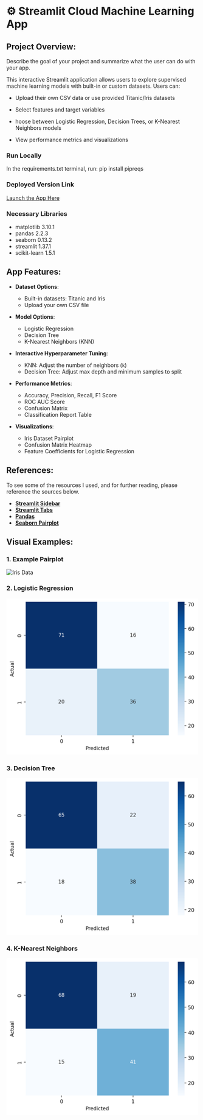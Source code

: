 #  ⚙️ Streamlit Cloud Machine Learning App

## Project Overview:

Describe the goal of your project and summarize what the user can do with your app.

This interactive Streamlit application allows users to explore supervised machine learning models with built-in or custom datasets. Users can:

- Upload their own CSV data or use provided Titanic/Iris datasets

- Select features and target variables

- hoose between Logistic Regression, Decision Trees, or K-Nearest Neighbors models

- View performance metrics and visualizations

### Run Locally
In the requirements.txt terminal, run: 
pip install pipreqs

### Deployed Version Link
[Launch the App Here](https://kunisaki-data-science-portfolio.streamlit.app/)

### Necessary Libraries
- matplotlib 3.10.1
- pandas 2.2.3
- seaborn 0.13.2
- streamlit 1.37.1
- scikit-learn 1.5.1

## App Features:

- **Dataset Options**:
  - Built-in datasets: Titanic and Iris
  - Upload your own CSV file

- **Model Options**:
  - Logistic Regression
  - Decision Tree
  - K-Nearest Neighbors (KNN)

- **Interactive Hyperparameter Tuning**:
  - KNN: Adjust the number of neighbors (`k`)
  - Decision Tree: Adjust max depth and minimum samples to split

- **Performance Metrics**:
  - Accuracy, Precision, Recall, F1 Score
  - ROC AUC Score 
  - Confusion Matrix
  - Classification Report Table

- **Visualizations**:
  - Iris Dataset Pairplot
  - Confusion Matrix Heatmap
  - Feature Coefficients for Logistic Regression

## References:

To see some of the resources I used, and for further reading, please reference the sources below.

- **[Streamlit Sidebar](https://docs.streamlit.io/develop/api-reference/layout/st.sidebar)**
- **[Streamlit Tabs](https://docs.streamlit.io/develop/api-reference/layout/st.tabs)**
- **[Pandas](https://pandas.pydata.org/docs/reference/api/pandas.DataFrame.select_dtypes.html)**
- **[Seaborn Pairplot](https://seaborn.pydata.org/generated/seaborn.pairplot.html)**

## Visual Examples:

### **1. Example Pairplot**
![Iris Data](/Users/sophiakunisaki/Desktop/GitHub/Kunisaki-Data-Science-Portfolio/MLStreamlitApp/visualizations/iris_pairplot.png)

### **2. Logistic Regression**
![Confusion Matrix](MLStreamlitApp/visualizations/logit_example.png)

### **3. Decision Tree**
![Confusion Matrix](MLStreamlitApp/visualizations/tree_example.png)

### **4. K-Nearest Neighbors**
![Confusion Matrix](MLStreamlitApp/visualizations/knn_example.png)



